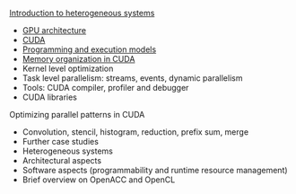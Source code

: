 
[Introduction to heterogeneous systems](src/01.Introduction%20to%20heterogeneous%20systems.md)

- [GPU architecture](src/02.GPU%20architecture.md) 
- [CUDA](src/03.CUDA.md)
- [Programming and execution models](src/04.Programming%20and%20execution%20models.md) 
- [Memory organization in CUDA](src/05.GPU%20memory%20hierarchy.md)
- Kernel level optimization
- Task level parallelism: streams, events, dynamic parallelism
- Tools: CUDA compiler, profiler and debugger
- CUDA libraries

Optimizing parallel patterns in CUDA

- Convolution, stencil, histogram, reduction, prefix sum, merge
- Further case studies
- Heterogeneous systems
- Architectural aspects
- Software aspects (programmability and runtime resource 
management)
- Brief overview on OpenACC and OpenCL